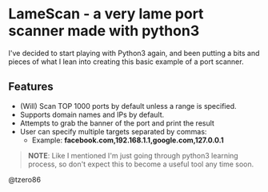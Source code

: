# LameScan - a very lame port scanner made with python3

I've decided to start playing with Python3 again, and been putting a bits and pieces 
of what I lean into creating this basic example of a port scanner.

## Features

- (Will) Scan TOP 1000 ports by default unless a range is specified.
- Supports domain names and IPs by default.
- Attempts to grab the banner of the port and print the result  
- User can specify multiple targets separated by commas: 
    - Example: **facebook.com,192.168.1.1,google.com,127.0.0.1**
    
> **NOTE**: Like I mentioned I'm just going through python3 learning process, so don't expect this to become
a useful tool any time soon.

@tzero86